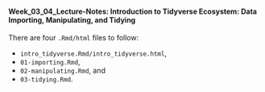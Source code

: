 #### Week_03_04_Lecture-Notes: Introduction to Tidyverse Ecosystem: Data Importing, Manipulating, and Tidying

There are four `.Rmd/html` files to follow:
 - `intro_tidyverse.Rmd/intro_tidyverse.html`,
 - `01-importing.Rmd`,
 - `02-manipulating.Rmd`, and
 - `03-tidying.Rmd`.
